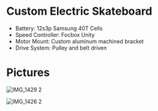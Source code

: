 # Custom Electric Skateboard

- Battery: 12s3p Samsung 40T Cells
- Speed Controller: Focbox Unity
- Motor Mount: Custom aluminum machined bracket
- Drive System: Pulley and belt driven

# Pictures

![IMG_1429 2](https://github.com/user-attachments/assets/b3e8b0a6-c25f-4a0b-80eb-266fd92d0fd4)

![IMG_1426 2](https://github.com/user-attachments/assets/ece9ce4f-5887-48d1-8b6b-387f360bf0d2)
